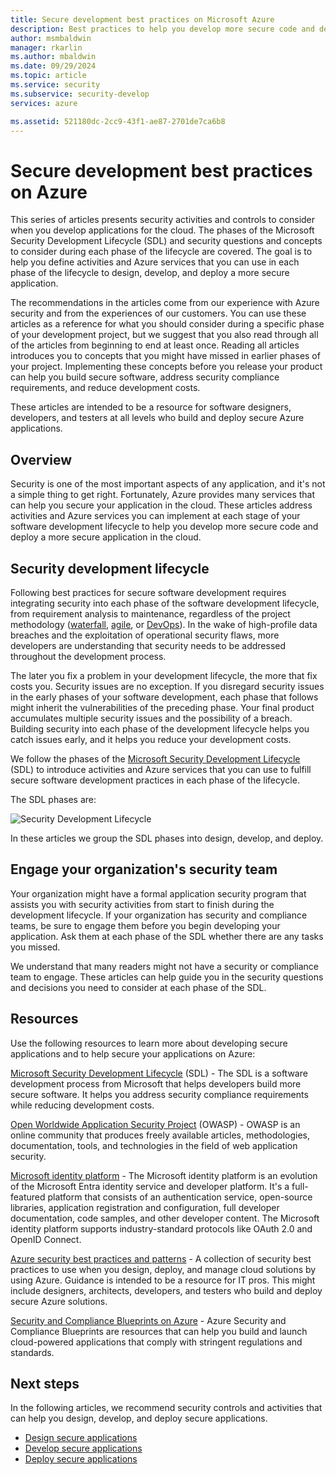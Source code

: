 ```yaml
---
title: Secure development best practices on Microsoft Azure
description: Best practices to help you develop more secure code and deploy a more secure application in the cloud.
author: msmbaldwin
manager: rkarlin
ms.author: mbaldwin
ms.date: 09/29/2024
ms.topic: article
ms.service: security
ms.subservice: security-develop
services: azure

ms.assetid: 521180dc-2cc9-43f1-ae87-2701de7ca6b8
---
```


# Secure development best practices on Azure

This series of articles presents security activities and controls to consider when you develop applications for the cloud. The phases of the Microsoft Security Development Lifecycle (SDL) and security questions and concepts to consider during each phase of the lifecycle are covered. The goal is to help you define activities and Azure services that you can use in each phase of the lifecycle to design, develop, and deploy a more secure application.

The recommendations in the articles come from our experience with Azure security and from the experiences of our customers. You can use these articles as a reference for what you should consider during a specific phase of your development project, but we suggest that you also read through all of the articles from beginning to end at least once. Reading all articles introduces you to concepts that you might have missed in earlier phases of your project. Implementing these concepts before you release your product can help you build secure software, address security compliance requirements, and reduce development costs.

These articles are intended to be a resource for software designers, developers, and testers at all levels who build and deploy secure Azure applications.

## Overview

Security is one of the most important aspects of any application, and it's not a simple thing to get right. Fortunately, Azure provides many services that can help you secure your application in the cloud. These articles address activities and Azure services you can implement at each stage of your software development lifecycle to help you develop more secure code and deploy a more secure application in the cloud.

## Security development lifecycle

Following best practices for secure software development requires integrating security into each phase of the software development lifecycle, from requirement analysis to maintenance, regardless of the project methodology ([waterfall](https://en.wikipedia.org/wiki/Waterfall_model), [agile](https://en.wikipedia.org/wiki/Agile_software_development), or [DevOps](https://en.wikipedia.org/wiki/DevOps)). In the wake of high-profile data breaches and the exploitation of operational security flaws, more developers are understanding that security needs to be addressed throughout the development process.

The later you fix a problem in your development lifecycle, the more that fix costs you. Security issues are no exception. If you disregard security issues in the early phases of your software development, each phase that follows might inherit the vulnerabilities of the preceding phase. Your final product accumulates multiple security issues and the possibility of a breach. Building security into each phase of the development lifecycle helps you catch issues early, and it helps you reduce your development costs.

We follow the phases of the [Microsoft Security Development Lifecycle](https://www.microsoft.com/securityengineering/sdl/) (SDL) to introduce activities and Azure services that you can use to fulfill secure software development practices in each phase of the lifecycle.

The SDL phases are:

![Security Development Lifecycle](./media/secure-dev-overview/01-sdl-phase.png)

In these articles we group the SDL phases into design, develop, and deploy.

## Engage your organization's security team

Your organization might have a formal application security program that assists you with security activities from start to finish during the development lifecycle. If your organization has security and compliance teams, be sure to engage them before you begin developing your application. Ask them at each phase of the SDL whether there are any tasks you missed.

We understand that many readers might not have a security or compliance
team to engage. These articles can help guide you in the security questions and decisions you need to consider at each phase of the SDL.

## Resources

Use the following resources to learn more about developing secure
applications and to help secure your applications on Azure:

[Microsoft Security Development Lifecycle](https://www.microsoft.com/securityengineering/sdl/) (SDL) - The SDL is a software development process from Microsoft that helps developers build more secure software. It helps you address security compliance requirements while reducing development costs.

[Open Worldwide Application Security Project](https://www.owasp.org/) (OWASP) - OWASP is an online community that produces freely available articles, methodologies, documentation, tools, and technologies in the field of web application security.

[Microsoft identity platform](../../active-directory/develop/index.yml) - The Microsoft identity platform is an evolution of the Microsoft Entra identity service and developer platform. It's a full-featured platform that consists of an authentication service, open-source libraries, application registration and configuration, full developer documentation, code samples, and other developer content. The Microsoft identity platform supports industry-standard protocols like OAuth 2.0 and OpenID Connect.

[Azure security best practices and patterns](../fundamentals/best-practices-and-patterns.md) - A collection of security best practices to use when you design, deploy, and manage cloud solutions by using Azure. Guidance is intended to be a resource for IT pros. This might include designers, architects, developers, and testers who build and deploy secure Azure solutions.

[Security and Compliance Blueprints on Azure](../../governance/blueprints/samples/azure-security-benchmark-foundation/index.md) - Azure Security and Compliance Blueprints are resources that can help you build and launch cloud-powered applications that comply with stringent regulations and standards.

## Next steps

In the following articles, we recommend security controls and activities that can help you design, develop, and deploy secure applications.

* [Design secure applications](secure-design.md)
* [Develop secure applications](secure-develop.md)
* [Deploy secure applications](secure-deploy.md)
